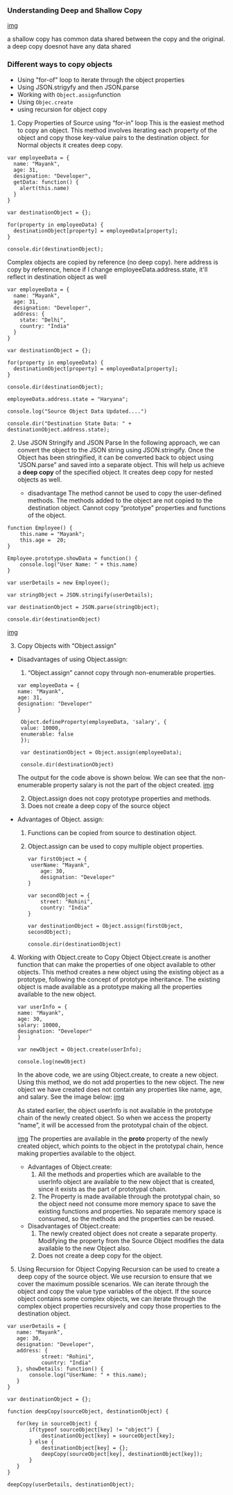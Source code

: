 ### Understanding Deep and Shallow Copy

[img](./img/copydiff.png)

a shallow copy has common data shared between the copy and the original.
a deep copy doesnot have any data shared

### Different ways to copy objects

- Using "for-of" loop to iterate through the object properties
- Using JSON.strigyfy and then JSON.parse
- Working with `Object.assign`function
- Using `Objec.create`
- using recursion for object copy

1. Copy Properties of Source using “for-in” loop
   This is the easiest method to copy an object. This method involves iterating each property of the object and copy those key-value pairs to the destination object.
   for Normal objects it creates deep copy.

```
var employeeData = {
  name: "Mayank",
  age: 31,
  designation: "Developer",
  getData: function() {
    alert(this.name)
  }
}

var destinationObject = {};

for(property in employeeData) {
  destinationObject[property] = employeeData[property];
}

console.dir(destinationObject);
```

Complex objects are copied by reference (no deep copy).
here address is copy by reference, hence if I change employeeData.address.state, it'll reflect in destination object as well

```
var employeeData = {
  name: "Mayank",
  age: 31,
  designation: "Developer",
  address: {
    state: "Delhi",
    country: "India"
  }
}

var destinationObject = {};

for(property in employeeData) {
  destinationObject[property] = employeeData[property];
}

console.dir(destinationObject);

employeeData.address.state = "Haryana";

console.log("Source Object Data Updated....")

console.dir("Destination State Data: " + destinationObject.address.state);
```

2. Use JSON Stringify and JSON Parse
   In the following approach, we can convert the object to the JSON string using JSON.stringify. Once the Object has been stringified, it can be converted back to object using “JSON.parse” and saved into a separate object. This will help us achieve a <b>deep copy</b> of the specified object. It creates deep copy for nested objects as well.

   - disadvantage
     The method cannot be used to copy the user-defined methods. The methods added to the object are not copied to the destination object.
     Cannot copy “prototype” properties and functions of the object.

```
function Employee() {
    this.name = "Mayank";
    this.age =  20;
}

Employee.prototype.showData = function() {
    console.log("User Name: " + this.name)
}

var userDetails = new Employee();

var stringObject = JSON.stringify(userDetails);

var destinationObject = JSON.parse(stringObject);

console.dir(destinationObject)
```

[img](./img/parse.png)

3. Copy Objects with “Object.assign”

- Disadvantages of using Object.assign:

  1. “Object.assign” cannot copy through non-enumerable properties.

  ```
  var employeeData = {
  name: "Mayank",
  age: 31,
  designation: "Developer"
  }

   Object.defineProperty(employeeData, 'salary', {
   value: 10000,
   enumerable: false
   });

   var destinationObject = Object.assign(employeeData);

   console.dir(destinationObject)

  ```

  The output for the code above is shown below. We can see that the non-enumerable property salary is not the part of the object created.
  [img](./img/assign.png)

  2. Object.assign does not copy prototype properties and methods.
  3. Does not create a deep copy of the source object

- Advantages of Object. assign:

  1.  Functions can be copied from source to destination object.
  2.  Object.assign can be used to copy multiple object properties.

      ```
      var firstObject = {
       userName: "Mayank",
          age: 30,
          designation: "Developer"
      }

      var secondObject = {
          street: "Rohini",
          country: "India"
      }

      var destinationObject = Object.assign(firstObject, secondObject);

      console.dir(destinationObject)
      ```

4.  Working with Object.create to Copy Object
    Object.create is another function that can make the properties of one object available to other objects. This method creates a new object using the existing object as a prototype, following the concept of prototype inheritance. The existing object is made available as a prototype making all the properties available to the new object.

    ```
    var userInfo = {
    name: "Mayank",
    age: 30,
    salary: 10000,
    designation: "Developer"
    }

    var newObject = Object.create(userInfo);

    console.log(newObject)
    ```

    In the above code, we are using Object.create, to create a new object. Using this method, we do not add properties to the new object. The new object we have created does not contain any properties like name, age, and salary. See the image below:
    [img](./img/proto.png)

    As stated earlier, the object userInfo is not available in the prototype chain of the newly created object. So when we access the property “name”, it will be accessed from the prototypal chain of the object.

    [img](./img/pro.png)
    The properties are available in the **proto** property of the newly created object, which points to the object in the prototypal chain, hence making properties available to the object.

    - Advantages of Object.create:
      1. All the methods and properties which are available to the userInfo object are available to the new object that is created, since it exists as the part of prototypal chain.
      2. The Property is made available through the prototypal chain, so the object need not consume more memory space to save the existing functions and properties. No separate memory space is consumed, so the methods and the properties can be reused.
    - Disadvantages of Object.create:
      1. The newly created object does not create a separate property. Modifying the property from the Source Object modifies the data available to the new Object also.
      2. Does not create a deep copy for the object.

5.  Using Recursion for Object Copying
    Recursion can be used to create a deep copy of the source object. We use recursion to ensure that we cover the maximum possible scenarios. We can iterate through the object and copy the value type variables of the object. If the source object contains some complex objects, we can iterate through the complex object properties recursively and copy those properties to the destination object.

```
var userDetails = {
   name: "Mayank",
   age: 30,
   designation: "Developer",
   address: {
           street: "Rohini",
           country: "India"
   }, showDetails: function() {
       console.log("UserName: " + this.name);
   }
}

var destinationObject = {};

function deepCopy(sourceObject, destinationObject) {

   for(key in sourceObject) {
       if(typeof sourceObject[key] != "object") {
           destinationObject[key] = sourceObject[key];
       } else {
           destinationObject[key] = {};
           deepCopy(sourceObject[key], destinationObject[key]);
       }
   }
}

deepCopy(userDetails, destinationObject);
```
